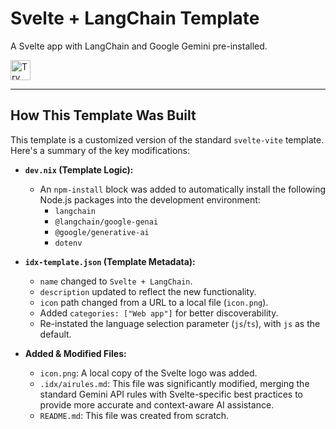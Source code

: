 # Svelte + LangChain Template

A Svelte app with LangChain and Google Gemini pre-installed.

<a href="https://idx.google.com/new?template=https://github.com/noshimorimoshi/svelte-sveltekit-langchain/tree/main/svelte-langchain">
  <img height="32" alt="Try in IDX" src="https://cdn.idx.dev/btn/try_dark_32.svg">
</a>

---

## How This Template Was Built

This template is a customized version of the standard `svelte-vite` template. Here's a summary of the key modifications:

*   **`dev.nix` (Template Logic):**
    *   An `npm-install` block was added to automatically install the following Node.js packages into the development environment:
        *   `langchain`
        *   `@langchain/google-genai`
        *   `@google/generative-ai`
        *   `dotenv`

*   **`idx-template.json` (Template Metadata):**
    *   `name` changed to `Svelte + LangChain`.
    *   `description` updated to reflect the new functionality.
    *   `icon` path changed from a URL to a local file (`icon.png`).
    *   Added `categories: ["Web app"]` for better discoverability.
    *   Re-instated the language selection parameter (`js`/`ts`), with `js` as the default.

*   **Added & Modified Files:**
    *   `icon.png`: A local copy of the Svelte logo was added.
    *   `.idx/airules.md`: This file was significantly modified, merging the standard Gemini API rules with Svelte-specific best practices to provide more accurate and context-aware AI assistance.
    *   `README.md`: This file was created from scratch.
